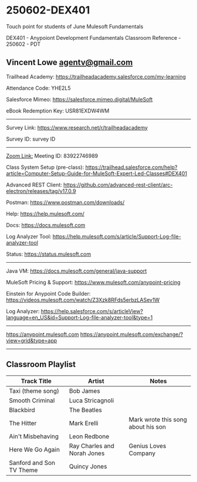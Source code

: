 # 250602-DEX401
Touch point for students of June Mulesoft Fundamentals

DEX401 - Anypoiont Development Fundamentals Classroom Reference - 250602 - PDT

Vincent Lowe
agentv@gmail.com
-------------------------------------------------------------------------------------------------------------------
Trailhead Academy:						https://trailheadacademy.salesforce.com/my-learning

Attendance Code:							YHE2L5

Salesforce Mimeo:							https://salesforce.mimeo.digital/MuleSoft

eBook Redemption Key:					USR81EXDW4WM

-------------------------------------------------------------------------------------------------------------------
Survey Link:									https://www.research.net/r/trailheadacademy

Survey ID:										survey ID

-------------------------------------------------------------------------------------------------------------------
[Zoom Link:](https://salesforce-training.zoom.us/j/83922746989?pwd=h3Vo1DbwbQOzFnuHX8jgbOu9ysXTbt.1)
Meeting ID: 83922746989

Class System Setup (pre-class): https://trailhead.salesforce.com/help?article=Computer-Setup-Guide-for-MuleSoft-Expert-Led-Classes#DEX401

Advanced REST Client: https://github.com/advanced-rest-client/arc-electron/releases/tag/v17.0.9

Postman: https://www.postman.com/downloads/

Help: https://help.mulesoft.com/

Docs: https://docs.mulesoft.com

Log Analyzer Tool: https://help.mulesoft.com/s/article/Support-Log-file-analyzer-tool

Status: https://status.mulesoft.com 
   
------------------------------------------------------------------------------
Java VM: https://docs.mulesoft.com/general/java-support

MuleSoft Pricing & Support: https://www.mulesoft.com/anypoint-pricing

Einstein for Anypoint Code Builder: https://videos.mulesoft.com/watch/Z3Xzk8RFds5erbzLASev1W

Log Analyzer: https://help.salesforce.com/s/articleView?language=en_US&id=Support-Log-file-analyzer-tool&type=1

------------------------------------------------------------------------------
https://anypoint.mulesoft.com
https://anypoint.mulesoft.com/exchange/?view=grid&type=app

-------------------------------------------------------------------------------------------------------------------
Classroom Playlist
-------------------------------------------------------------------------------------------------------------------
|Track Title|Artist|Notes|
|-----------|------|-----|
|Taxi (theme song)|Bob James||
|Smooth Criminal|Luca Stricagnoli||
|Blackbird|The Beatles||
|The Hitter|Mark Erelli|Mark wrote this song about his son|
|Ain't Misbehaving|Leon Redbone||
|Here We Go Again|Ray Charles and Norah Jones|Genius Loves Company|
|Sanford and Son TV Theme|Quincy Jones||



